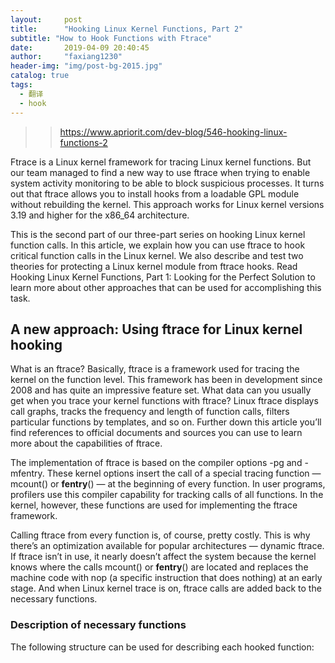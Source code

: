 ```yaml
---
layout:     post
title:      "Hooking Linux Kernel Functions, Part 2"
subtitle: "How to Hook Functions with Ftrace"
date:       2019-04-09 20:40:45
author:     "faxiang1230"
header-img: "img/post-bg-2015.jpg"
catalog: true
tags:
  - 翻译
  - hook
---
```

>>https://www.apriorit.com/dev-blog/546-hooking-linux-functions-2

Ftrace is a Linux kernel framework for tracing Linux kernel functions. But our team managed to find a new way to use ftrace when trying to enable system activity monitoring to be able to block suspicious processes. It turns out that ftrace allows you to install hooks from a loadable GPL module without rebuilding the kernel. This approach works for Linux kernel versions 3.19 and higher for the x86_64 architecture.

This is the second part of our three-part series on hooking Linux kernel function calls. In this article, we explain how you can use ftrace to hook critical function calls in the Linux kernel. We also describe and test two theories for protecting a Linux kernel module from ftrace hooks. Read Hooking Linux Kernel Functions, Part 1: Looking for the Perfect Solution to learn more about other approaches that can be used for accomplishing this task.

## A new approach: Using ftrace for Linux kernel hooking

What is an ftrace? Basically, ftrace is a framework used for tracing the kernel on the function level. This framework has been in development since 2008 and has quite an impressive feature set. What data can you usually get when you trace your kernel functions with ftrace? Linux ftrace displays call graphs, tracks the frequency and length of function calls, filters particular functions by templates, and so on. Further down this article you’ll find references to official documents and sources you can use to learn more about the capabilities of ftrace.

The implementation of ftrace is based on the compiler options -pg and -mfentry. These kernel options insert the call of a special tracing function — mcount() or __fentry__() — at the beginning of every function. In user programs, profilers use this compiler capability for tracking calls of all functions. In the kernel, however, these functions are used for implementing the ftrace framework.

Calling ftrace from every function is, of course, pretty costly. This is why there’s an optimization available for popular architectures — dynamic ftrace. If ftrace isn’t in use, it nearly doesn’t affect the system because the kernel knows where the calls mcount() or __fentry__() are located and replaces the machine code with nop (a specific instruction that does nothing) at an early stage. And when Linux kernel trace is on, ftrace calls are added back to the necessary functions.
### Description of necessary functions

The following structure can be used for describing each hooked function:

